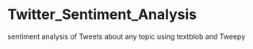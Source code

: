 # Twitter_Sentiment_Analysis
sentiment analysis of Tweets about any topic using textblob and Tweepy

